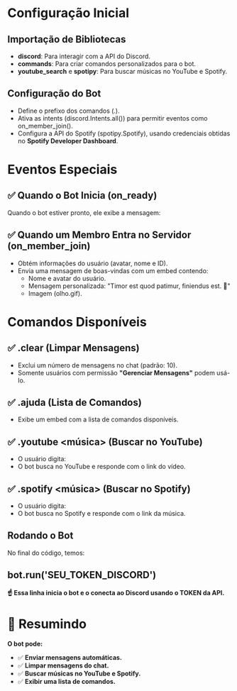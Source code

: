 # **Configuração Inicial**

## **Importação de Bibliotecas**
- **discord**: Para interagir com a API do Discord.
- **commands**: Para criar comandos personalizados para o bot.
- **youtube_search** e **spotipy**: Para buscar músicas no YouTube e Spotify.

## **Configuração do Bot**
- Define o prefixo dos comandos (.).
- Ativa as intents (discord.Intents.all()) para permitir eventos como on_member_join().
- Configura a API do Spotify (spotipy.Spotify), usando credenciais obtidas no **Spotify Developer Dashboard**.

# **Eventos Especiais**

## **✅ Quando o Bot Inicia (on_ready)**
Quando o bot estiver pronto, ele exibe a mensagem:


## **✅ Quando um Membro Entra no Servidor (on_member_join)**
- Obtém informações do usuário (avatar, nome e ID).
- Envia uma mensagem de boas-vindas com um embed contendo:
  - Nome e avatar do usuário.
  - Mensagem personalizada: "Timor est quod patimur, finiendus est. 🐀"
  - Imagem (olho.gif).

# **Comandos Disponíveis**

## **✅ .clear (Limpar Mensagens)**
- Exclui um número de mensagens no chat (padrão: 10).
- Somente usuários com permissão **"Gerenciar Mensagens"** podem usá-lo.

## **✅ .ajuda (Lista de Comandos)**
- Exibe um embed com a lista de comandos disponíveis.

## **✅ .youtube <música> (Buscar no YouTube)**
- O usuário digita:
- O bot busca no YouTube e responde com o link do vídeo.

## **✅ .spotify <música> (Buscar no Spotify)**
- O usuário digita:
- O bot busca no Spotify e responde com o link da música.

## **Rodando o Bot**
No final do código, temos:


## **bot.run('SEU_TOKEN_DISCORD')**

**☝ Essa linha inicia o bot e o conecta ao Discord usando o TOKEN da API.**

# **🚀 Resumindo**
**O bot pode:**

- ✅ **Enviar mensagens automáticas.**
- ✅ **Limpar mensagens do chat.**
- ✅ **Buscar músicas no YouTube e Spotify.**
- ✅ **Exibir uma lista de comandos.**
